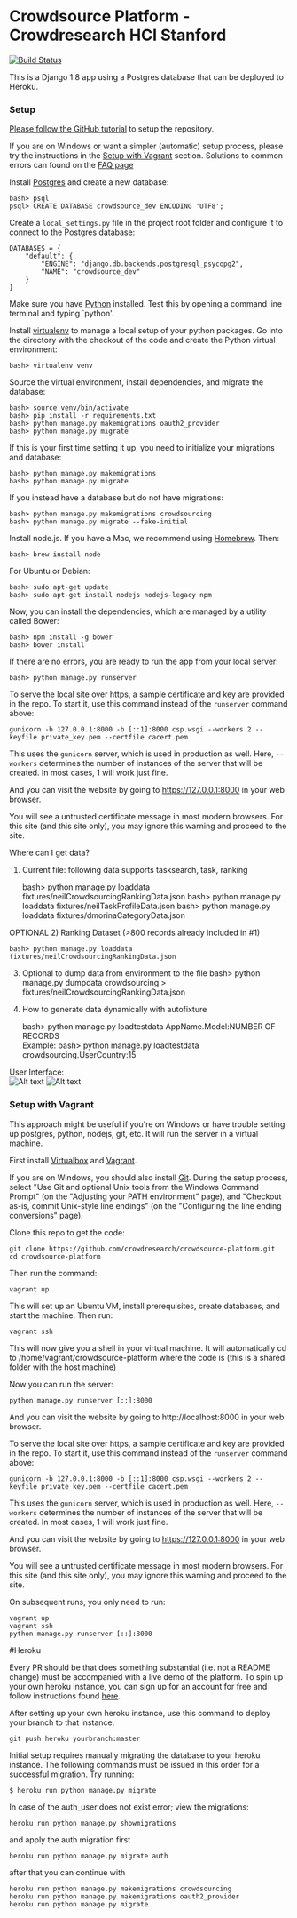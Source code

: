 # Crowdsource Platform - Crowdresearch HCI Stanford

[![Build Status](https://travis-ci.org/crowdresearch/crowdsource-platform.svg)](https://travis-ci.org/crowdresearch/crowdsource-platform)


This is a Django 1.8 app using a Postgres database that can be deployed to Heroku.

### Setup

[Please follow the GitHub tutorial](http://crowdresearch.stanford.edu/w/index.php?title=BranchingStrategy) to setup the repository.  

If you are on Windows or want a simpler (automatic) setup process, please try the instructions in the [Setup with Vagrant](#setup-with-vagrant) section. Solutions to common errors can found on the [FAQ page](http://crowdresearch.stanford.edu/w/index.php?title=FAQs)

Install [Postgres](http://postgresapp.com/) and create a new database:

    bash> psql
    psql> CREATE DATABASE crowdsource_dev ENCODING 'UTF8';

Create a `local_settings.py` file in the project root folder and configure it to connect to the Postgres database:

    DATABASES = {
        "default": {
            "ENGINE": "django.db.backends.postgresql_psycopg2",
            "NAME": "crowdsource_dev"
        }
    }

Make sure you have [Python](https://www.python.org/downloads/) installed. Test this by opening a command line terminal and typing `python'.

Install [virtualenv](https://virtualenv.pypa.io/en/latest/installation.html) to manage a local setup of your python packages. Go into the directory with the checkout of the code and create the Python virtual environment:

    bash> virtualenv venv

Source the virtual environment, install dependencies, and migrate the database:

    bash> source venv/bin/activate
    bash> pip install -r requirements.txt
    bash> python manage.py makemigrations oauth2_provider
    bash> python manage.py migrate

If this is your first time setting it up, you need to initialize your migrations and database:

    bash> python manage.py makemigrations
    bash> python manage.py migrate

If you instead have a database but do not have migrations:

    bash> python manage.py makemigrations crowdsourcing
    bash> python manage.py migrate --fake-initial

Install node.js. If you have a Mac, we recommend using [Homebrew](http://brew.sh/). Then:

    bash> brew install node

For Ubuntu or Debian:

    bash> sudo apt-get update
    bash> sudo apt-get install nodejs nodejs-legacy npm

Now, you can install the dependencies, which are managed by a utility called Bower:

    bash> npm install -g bower
    bash> bower install



If there are no errors, you are ready to run the app from your local server:

    bash> python manage.py runserver

To serve the local site over https, a sample certificate and key are provided in the repo. To start it, use this command instead of the ```runserver``` command above:

    gunicorn -b 127.0.0.1:8000 -b [::1]:8000 csp.wsgi --workers 2 --keyfile private_key.pem --certfile cacert.pem

This uses the ```gunicorn``` server, which is used in production as well. Here, ```--workers``` determines the number of instances of the server that will be created. In most cases, 1 will work just fine.

And you can visit the website by going to https://127.0.0.1:8000 in your web browser.

You will see a untrusted certificate message in most modern browsers. For this site (and this site only), you may ignore this warning and proceed to the site.

Where can I get data?
1) Current file: following data supports tasksearch, task, ranking  

    bash> python manage.py loaddata fixtures/neilCrowdsourcingRankingData.json
    bash> python manage.py loaddata fixtures/neilTaskProfileData.json
    bash> python manage.py loaddata fixtures/dmorinaCategoryData.json


OPTIONAL
2) Ranking Dataset  (>800 records already included in #1)

    bash> python manage.py loaddata fixtures/neilCrowdsourcingRankingData.json

3) Optional to dump data from environment to the file
   bash> python manage.py dumpdata crowdsourcing > fixtures/neilCrowdsourcingRankingData.json

4) How to generate data dynamically with autofixture

    bash> python manage.py loadtestdata AppName.Model:NUMBER OF RECORDS  
    Example: bash> python manage.py loadtestdata crowdsourcing.UserCountry:15

User Interface:  
![Alt text](http://crowdresearch.stanford.edu/w/img_auth.php/9/9d/NeilGLanding.png "Landing")
![Alt text](http://crowdresearch.stanford.edu/w/img_auth.php/0/0f/NeilReg.png "Registration")

### Setup with Vagrant

This approach might be useful if you're on Windows or have trouble setting up postgres, python, nodejs, git, etc. It will run the server in a virtual machine.

First install [Virtualbox](https://www.virtualbox.org/) and [Vagrant](https://www.vagrantup.com/).

If you are on Windows, you should also install [Git](http://msysgit.github.io/). During the setup process, select "Use Git and optional Unix tools from the Windows Command Prompt" (on the "Adjusting your PATH environment" page), and "Checkout as-is, commit Unix-style line endings" (on the "Configuring the line ending conversions" page).

Clone this repo to get the code:

    git clone https://github.com/crowdresearch/crowdsource-platform.git
    cd crowdsource-platform

Then run the command:

    vagrant up

This will set up an Ubuntu VM, install prerequisites, create databases, and start the machine. Then run:

    vagrant ssh

This will now give you a shell in your virtual machine.  It will automatically cd to /home/vagrant/crowdsource-platform where the code is (this is a shared folder with the host machine)

Now you can run the server:

    python manage.py runserver [::]:8000

And you can visit the website by going to http://localhost:8000 in your web browser.

To serve the local site over https, a sample certificate and key are provided in the repo. To start it, use this command instead of the ```runserver``` command above:

    gunicorn -b 127.0.0.1:8000 -b [::1]:8000 csp.wsgi --workers 2 --keyfile private_key.pem --certfile cacert.pem

This uses the ```gunicorn``` server, which is used in production as well. Here, ```--workers``` determines the number of instances of the server that will be created. In most cases, 1 will work just fine.

And you can visit the website by going to https://127.0.0.1:8000 in your web browser.

You will see a untrusted certificate message in most modern browsers. For this site (and this site only), you may ignore this warning and proceed to the site.

On subsequent runs, you only need to run:

    vagrant up
    vagrant ssh
    python manage.py runserver [::]:8000


#Heroku

Every PR should be that does something substantial (i.e. not a README change) must be accompanied with a live demo of the platform. To spin up your own heroku instance, you can sign up for an account for free and follow instructions found [here](https://devcenter.heroku.com/articles/git).


After setting up your own heroku instance, use this command to deploy your branch to that instance.

    git push heroku yourbranch:master

Initial setup requires manually migrating the database to your heroku instance. The following commands must be issued in this order for a successful migration. Try running:

    $ heroku run python manage.py migrate

In case of the auth_user does not exist error; view the migrations:

    heroku run python manage.py showmigrations


and apply the auth migration first

    heroku run python manage.py migrate auth


after that you can continue with

    heroku run python manage.py makemigrations crowdsourcing
    heroku run python manage.py makemigrations oauth2_provider
    heroku run python manage.py migrate
